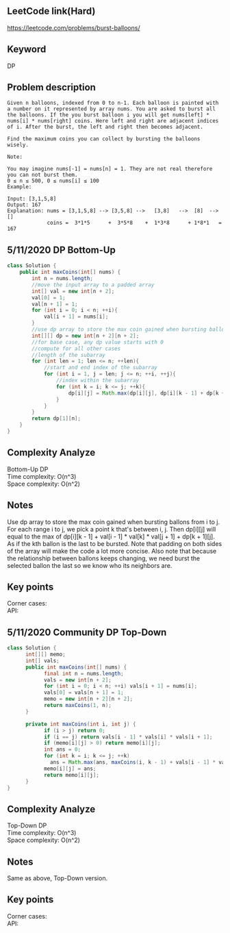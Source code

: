 ## LeetCode link(Hard)
https://leetcode.com/problems/burst-balloons/

## Keyword
DP

## Problem description
```
Given n balloons, indexed from 0 to n-1. Each balloon is painted with a number on it represented by array nums. You are asked to burst all the balloons. If the you burst balloon i you will get nums[left] * nums[i] * nums[right] coins. Here left and right are adjacent indices of i. After the burst, the left and right then becomes adjacent.

Find the maximum coins you can collect by bursting the balloons wisely.

Note:

You may imagine nums[-1] = nums[n] = 1. They are not real therefore you can not burst them.
0 ≤ n ≤ 500, 0 ≤ nums[i] ≤ 100
Example:

Input: [3,1,5,8]
Output: 167 
Explanation: nums = [3,1,5,8] --> [3,5,8] -->   [3,8]   -->  [8]  --> []
             coins =  3*1*5      +  3*5*8    +  1*3*8      + 1*8*1   = 167
```

## 5/11/2020 DP Bottom-Up

```java
class Solution {
    public int maxCoins(int[] nums) {
        int n = nums.length;
        //move the input array to a padded array
        int[] val = new int[n + 2];
        val[0] = 1;
        val[n + 1] = 1;
        for (int i = 0; i < n; ++i){
            val[i + 1] = nums[i];
        }
        //use dp array to store the max coin gained when bursting ballons from i to j
        int[][] dp = new int[n + 2][n + 2];
        //for base case, any dp value starts with 0
        //compute for all other cases
        //length of the subarray
        for (int len = 1; len <= n; ++len){
            //start and end index of the subarray
            for (int i = 1, j = len; j <= n; ++i, ++j){
                //index within the subarray
                for (int k = i; k <= j; ++k){
                    dp[i][j] = Math.max(dp[i][j], dp[i][k - 1] + dp[k + 1][j] + val[i - 1] * val[k] * val[j + 1]);
                }
            }
        }
        return dp[1][n];
    }
}
```

## Complexity Analyze
Bottom-Up DP\
Time complexity: O(n^3)\
Space complexity: O(n^2)

## Notes
Use dp array to store the max coin gained when bursting ballons from i to j. For each range i to j, we pick a point k that's between i, j. Then dp[i][j] will equal to the max of dp[i][k - 1] + val[i - 1] * val[k] * val[j + 1] + dp[k + 1][j]. As if the kth ballon is the last to be bursted. Note that padding on both sides of the array will make the code a lot more concise. Also note that because the relationship between ballons keeps changing, we need burst the selected ballon the last so we know who its neighbors are.

## Key points
Corner cases: \
API:

## 5/11/2020 Community DP Top-Down

```java
class Solution {
      int[][] memo;
      int[] vals;
      public int maxCoins(int[] nums) {
            final int n = nums.length;
            vals = new int[n + 2];
            for (int i = 0; i < n; ++i) vals[i + 1] = nums[i];
            vals[0] = vals[n + 1] = 1;
            memo = new int[n + 2][n + 2];
            return maxCoins(1, n);
      }

      private int maxCoins(int i, int j) {
            if (i > j) return 0;
            if (i == j) return vals[i - 1] * vals[i] * vals[i + 1];
            if (memo[i][j] > 0) return memo[i][j];
            int ans = 0;
            for (int k = i; k <= j; ++k)
              ans = Math.max(ans, maxCoins(i, k - 1) + vals[i - 1] * vals[k] * vals[j + 1] + maxCoins(k + 1, j));
            memo[i][j] = ans;
            return memo[i][j];
      }
}
```

## Complexity Analyze
Top-Down DP\
Time complexity: O(n^3)\
Space complexity: O(n^2)

## Notes
Same as above, Top-Down version.

## Key points
Corner cases: \
API: